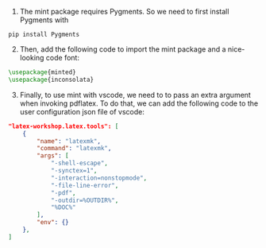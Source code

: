 1. The mint package requires Pygments. So we need to first install Pygments with 
```shell
pip install Pygments
```

2. Then, add the following code to import the mint package and a nice-looking code font:
```latex
\usepackage{minted}
\usepackage{inconsolata}
```

3. Finally, to use mint with vscode, we need to to pass an extra argument when invoking pdflatex. To do that, we can 
add the following code to the user configuration json file of vscode:
```json
"latex-workshop.latex.tools": [
    {
        "name": "latexmk",
        "command": "latexmk",
        "args": [
            "-shell-escape",
            "-synctex=1",
            "-interaction=nonstopmode",
            "-file-line-error",
            "-pdf",
            "-outdir=%OUTDIR%",
            "%DOC%"
        ],
        "env": {}
    },
]
```